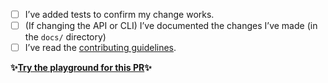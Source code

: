 <!-- Please provide a brief summary of your changes: -->

<!-- Please ensure you’ve done all of these things (if applicable). -->
<!-- You can replace the `[ ]` with `[x]` to mark each task as done. -->

- [ ] I’ve added tests to confirm my change works.
- [ ] (If changing the API or CLI) I’ve documented the changes I’ve made (in the `docs/` directory)
- [ ] I’ve read the [contributing guidelines](https://github.com/prettier/prettier/blob/master/CONTRIBUTING.md).

**✨[Try the playground for this PR](https://prettier.io/playground-redirect)✨**

